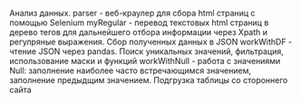 Анализ данных.
parser - веб-краулер для сбора html страниц с помощью Selenium
myRegular - перевод текстовых html страниц в дерево тегов для дальнейшего отбора информации через Xpath и регулряные выражения. Сбор полученных данных в JSON
workWithDF - чтение JSON через pandas. Поиск уникальных значений, фильтрация, использование маски и функций
workWithNull - работа с значениями Null: заполнение наиболее часто встречающимся значением, заполнение предыдщим значением. Подгрузка таблицы со стороннего сайта
